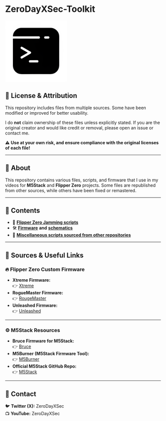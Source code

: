 # ZeroDayXSec-Toolkit  
<img src="Media/Logo/Logo%20transparent.png" width="200" />

## 📜 License & Attribution   
This repository includes files from multiple sources. Some have been modified or improved for better usability.  

I do **not** claim ownership of these files unless explicitly stated. If you are the original creator and would like credit or removal, please open an issue or contact me.  

⚠️ **Use at your own risk, and ensure compliance with the original licenses of each file!**  

---

## 📌 About  
This repository contains various files, scripts, and firmware that I use in my videos for **M5Stack** and **Flipper Zero** projects. Some files are republished from other sources, while others have been fixed or remastered.  

---

## 📂 Contents  
- 📡 [**Flipper Zero Jamming scripts**](https://github.com/ZeroDayXSec/ZeroDayXSec-Toolkit/tree/main/Sub-GHz/Jamming%20Files)  
- 🛠 [**Firmware**](https://github.com/ZeroDayXSec/ZeroDayXSec-Toolkit/blob/main/firmwares.md) **and** [**schematics**](https://github.com/ZeroDayXSec/ZeroDayXSec-Toolkit/tree/main/Media/Connections)  
- 📜 [**Miscellaneous scripts sourced from other repositories**](https://github.com/ZeroDayXSec/ZeroDayXSec-Toolkit/tree/main)  

---

## 🔗 Sources & Useful Links  

### **🔥 Flipper Zero Custom Firmware**  
- **Xtreme Firmware:**  
  👉 [Xtreme](https://github.com/Flipper-XFW/Xtreme-Firmware)  
- **RogueMaster Firmware:**  
  👉 [RougeMaster](https://github.com/RogueMaster/flipperzero-firmware-wPlugins)  
- **Unleashed Firmware:**  
  👉 [Unleashed](https://github.com/DarkFlippers/unleashed-firmware)  

---

### **⚙️ M5Stack Resources**  
- **Bruce Firmware for M5Stack:**  
  👉 [Bruce](https://github.com/pr3y/Bruce)  
- **M5Burner (M5Stack Firmware Tool):**  
  👉 [M5Burner](https://drive.google.com/file/d/1J_D6eQCs2LdXaY9RqnL1WplTpQ3hN-mi/view)
- **Official M5Stack GitHub Repo:**  
  👉 [M5Stack](https://github.com/m5stack)  

---

## 💬 Contact  
🐦 **Twitter (X):** ZeroDayXSec  
📺 **YouTube:** ZeroDayXSec
